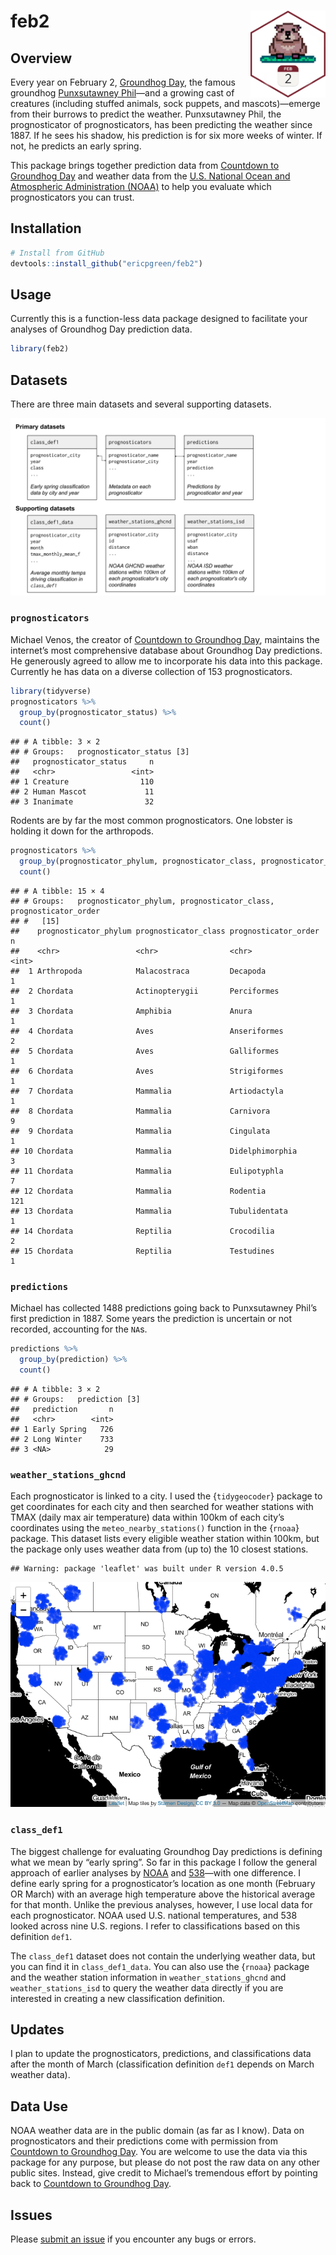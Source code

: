 
<!-- README.md is generated from README.Rmd -->

# feb2 <img src="man/figures/hex.png" align="right" alt="" width="120" />

## Overview

Every year on February 2, [Groundhog
Day](https://en.wikipedia.org/wiki/Groundhog_Day), the famous groundhog
[Punxsutawney Phil](https://en.wikipedia.org/wiki/Punxsutawney_Phil)—and
a growing cast of creatures (including stuffed animals, sock puppets,
and mascots)—emerge from their burrows to predict the weather.
Punxsutawney Phil, the prognosticator of prognosticators, has been
predicting the weather since 1887. If he sees his shadow, his prediction
is for six more weeks of winter. If not, he predicts an early spring.

This package brings together prediction data from [Countdown to
Groundhog Day](https://countdowntogroundhogday.com/) and weather data
from the [U.S. National Ocean and Atmospheric Administration
(NOAA)](https://www.noaa.gov/) to help you evaluate which
prognosticators you can trust.

## Installation

``` r
# Install from GitHub
devtools::install_github("ericpgreen/feb2")
```

## Usage

Currently this is a function-less data package designed to facilitate
your analyses of Groundhog Day prediction data.

``` r
library(feb2)
```

## Datasets

There are three main datasets and several supporting datasets.

![Datasets](man/figures/feb2%20data.svg)

### `prognosticators`

Michael Venos, the creator of [Countdown to Groundhog
Day](https://countdowntogroundhogday.com/), maintains the internet’s
most comprehensive database about Groundhog Day predictions. He
generously agreed to allow me to incorporate his data into this package.
Currently he has data on a diverse collection of 153 prognosticators.

``` r
library(tidyverse)
prognosticators %>%
  group_by(prognosticator_status) %>%
  count()
```

    ## # A tibble: 3 × 2
    ## # Groups:   prognosticator_status [3]
    ##   prognosticator_status     n
    ##   <chr>                 <int>
    ## 1 Creature                110
    ## 2 Human Mascot             11
    ## 3 Inanimate                32

Rodents are by far the most common prognosticators. One lobster is
holding it down for the arthropods.

``` r
prognosticators %>%
  group_by(prognosticator_phylum, prognosticator_class, prognosticator_order) %>%
  count()
```

    ## # A tibble: 15 × 4
    ## # Groups:   prognosticator_phylum, prognosticator_class, prognosticator_order
    ## #   [15]
    ##    prognosticator_phylum prognosticator_class prognosticator_order     n
    ##    <chr>                 <chr>                <chr>                <int>
    ##  1 Arthropoda            Malacostraca         Decapoda                 1
    ##  2 Chordata              Actinopterygii       Perciformes              1
    ##  3 Chordata              Amphibia             Anura                    1
    ##  4 Chordata              Aves                 Anseriformes             2
    ##  5 Chordata              Aves                 Galliformes              1
    ##  6 Chordata              Aves                 Strigiformes             1
    ##  7 Chordata              Mammalia             Artiodactyla             1
    ##  8 Chordata              Mammalia             Carnivora                9
    ##  9 Chordata              Mammalia             Cingulata                1
    ## 10 Chordata              Mammalia             Didelphimorphia          3
    ## 11 Chordata              Mammalia             Eulipotyphla             7
    ## 12 Chordata              Mammalia             Rodentia               121
    ## 13 Chordata              Mammalia             Tubulidentata            1
    ## 14 Chordata              Reptilia             Crocodilia               2
    ## 15 Chordata              Reptilia             Testudines               1

### `predictions`

Michael has collected 1488 predictions going back to Punxsutawney Phil’s
first prediction in 1887. Some years the prediction is uncertain or not
recorded, accounting for the `NA`s.

``` r
predictions %>%
  group_by(prediction) %>%
  count()
```

    ## # A tibble: 3 × 2
    ## # Groups:   prediction [3]
    ##   prediction       n
    ##   <chr>        <int>
    ## 1 Early Spring   726
    ## 2 Long Winter    733
    ## 3 <NA>            29

### `weather_stations_ghcnd`

Each prognosticator is linked to a city. I used the {`tidygeocoder`}
package to get coordinates for each city and then searched for weather
stations with TMAX (daily max air temperature) data within 100km of each
city’s coordinates using the `meteo_nearby_stations()` function in the
{`rnoaa`} package. This dataset lists every eligible weather station
within 100km, but the package only uses weather data from (up to) the 10
closest stations.

    ## Warning: package 'leaflet' was built under R version 4.0.5

![](README_files/figure-gfm/map-1.png)<!-- -->

### `class_def1`

The biggest challenge for evaluating Groundhog Day predictions is
defining what we mean by “early spring”. So far in this package I follow
the general approach of earlier analyses by
[NOAA](https://www.ncei.noaa.gov/news/groundhog-day-forecasts-and-climate-history)
and
[538](https://fivethirtyeight.com/features/groundhogs-do-not-make-good-meteorologists/)—with
one difference. I define early spring for a prognosticator’s location as
one month (February OR March) with an average high temperature above the
historical average for that month. Unlike the previous analyses,
however, I use local data for each prognosticator. NOAA used U.S.
national temperatures, and 538 looked across nine U.S. regions. I refer
to classifications based on this definition `def1`.

The `class_def1` dataset does not contain the underlying weather data,
but you can find it in `class_def1_data`. You can also use the {`rnoaa`}
package and the weather station information in `weather_stations_ghcnd`
and `weather_stations_isd` to query the weather data directly if you are
interested in creating a new classification definition.

## Updates

I plan to update the prognosticators, predictions, and classifications
data after the month of March (classification definition `def1` depends
on March weather data).

## Data Use

NOAA weather data are in the public domain (as far as I know). Data on
prognosticators and their predictions come with permission from
[Countdown to Groundhog Day](https://countdowntogroundhogday.com/). You
are welcome to use the data via this package for any purpose, but please
do not post the raw data on any other public sites. Instead, give credit
to Michael’s tremendous effort by pointing back to [Countdown to
Groundhog Day](https://countdowntogroundhogday.com/).

## Issues

Please [submit an issue](https://github.com/ericpgreen/feb2/issues) if
you encounter any bugs or errors.
